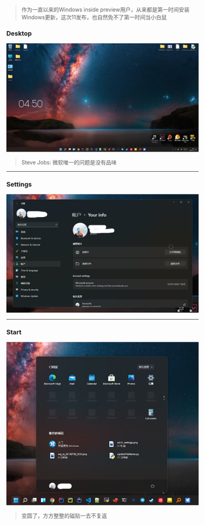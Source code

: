 > 作为一直以来的Windows inside preview用户，从来都是第一时间安装Windows更新，这次11发布，也自然免不了第一时间当小白鼠

### Desktop

![](../static/img/win11_desktop.png)

> Steve Jobs: 微软唯一的问题是没有品味

---

### Settings

![](../static/img/win11_settings.png)

---

### Start

![](../static/img/win11_start.png)

> 变圆了，方方整整的磁贴一去不复返